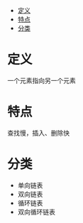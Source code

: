 * [定义](#定义)
* [特点](#特点)
* [分类](#分类)

# 定义 #
一个元素指向另一个元素
# 特点 #
查找慢，插入、删除快
# 分类 #
  - 单向链表
  - 双向链表
  - 循环链表
  - 双向循环链表
